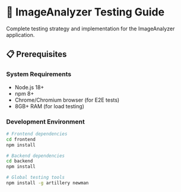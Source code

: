 # 🧪 ImageAnalyzer Testing Guide

Complete testing strategy and implementation for the ImageAnalyzer application.

## 📋 Prerequisites

### System Requirements
- Node.js 18+ 
- npm 8+
- Chrome/Chromium browser (for E2E tests)
- 8GB+ RAM (for load testing)

### Development Environment
```bash
# Frontend dependencies
cd frontend
npm install

# Backend dependencies  
cd backend
npm install

# Global testing tools
npm install -g artillery newman